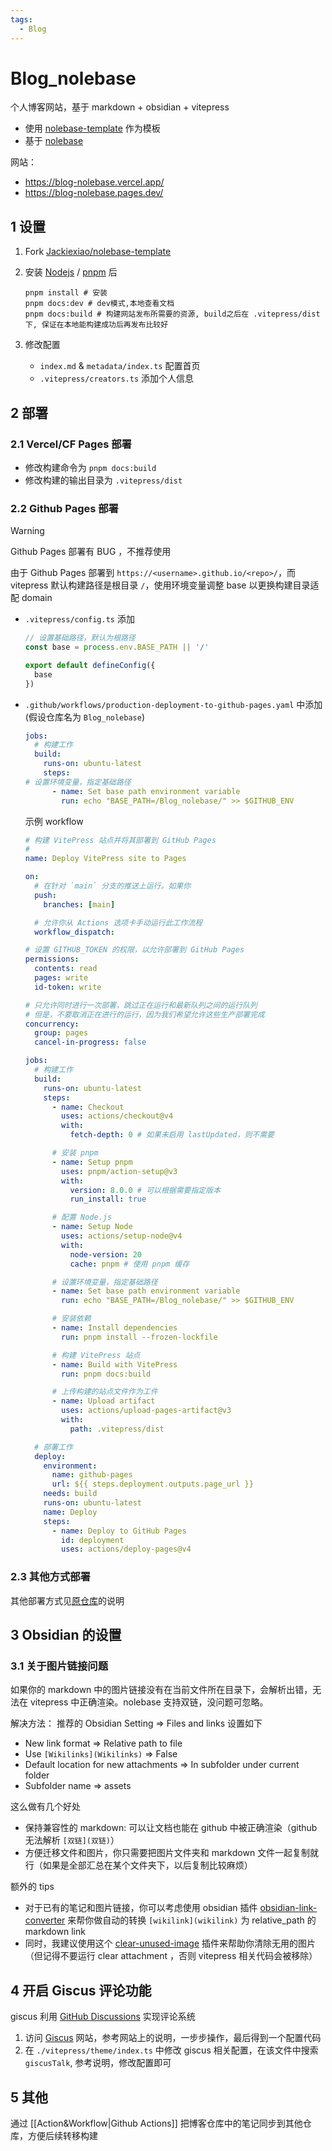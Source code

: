 ```yaml
---
tags:
  - Blog
---
```


# Blog_nolebase

个人博客网站，基于 markdown + obsidian + vitepress

- 使用 [nolebase-template](https://github.com/Jackiexiao/nolebase-template/) 作为模板
- 基于 [nolebase](https://github.com/nolebase/nolebase/)

网站：

- https://blog-nolebase.vercel.app/  
- https://blog-nolebase.pages.dev/

## 1 设置

1. Fork [Jackiexiao/nolebase-template](https://github.com/Jackiexiao/nolebase-template)

2. 安装 [Nodejs](https://nodejs.org/) / [pnpm](https://pnpm.io/) 后

	```shell
	pnpm install # 安装
	pnpm docs:dev # dev模式,本地查看文档
	pnpm docs:build # 构建网站发布所需要的资源, build之后在 .vitepress/dist 下, 保证在本地能构建成功后再发布比较好
	```

3. 修改配置
	- `index.md` & `metadata/index.ts` 配置首页
	- `.vitepress/creators.ts` 添加个人信息

## 2 部署

### 2.1 Vercel/CF Pages 部署

- 修改构建命令为 `pnpm docs:build`
- 修改构建的输出目录为 `.vitepress/dist`

### 2.2 Github Pages 部署

> [!warning]  
> Github Pages 部署有 BUG ，不推荐使用

由于 Github Pages 部署到 `https://<username>.github.io/<repo>/`，而 vitepress 默认构建路径是根目录 `/`，使用环境变量调整 base 以更换构建目录适配 domain

- `.vitepress/config.ts` 添加

	```ts
	// 设置基础路径，默认为根路径
	const base = process.env.BASE_PATH || '/'
	
	export default defineConfig({
	  base
	})
	```

- `.github/workflows/production-deployment-to-github-pages.yaml` 中添加(假设仓库名为 `Blog_nolebase`)

	```yaml
	jobs:
	  # 构建工作
	  build:
	    runs-on: ubuntu-latest
	    steps:
	# 设置环境变量，指定基础路径
	      - name: Set base path environment variable
	        run: echo "BASE_PATH=/Blog_nolebase/" >> $GITHUB_ENV
	```

	示例 workflow

	```yaml
	# 构建 VitePress 站点并将其部署到 GitHub Pages
	#
	name: Deploy VitePress site to Pages
	
	on:
	  # 在针对 `main` 分支的推送上运行。如果你
	  push:
	    branches: [main]
	
	  # 允许你从 Actions 选项卡手动运行此工作流程
	  workflow_dispatch:
	
	# 设置 GITHUB_TOKEN 的权限，以允许部署到 GitHub Pages
	permissions:
	  contents: read
	  pages: write
	  id-token: write
	
	# 只允许同时进行一次部署，跳过正在运行和最新队列之间的运行队列
	# 但是，不要取消正在进行的运行，因为我们希望允许这些生产部署完成
	concurrency:
	  group: pages
	  cancel-in-progress: false
	
	jobs:
	  # 构建工作
	  build:
	    runs-on: ubuntu-latest
	    steps:
	      - name: Checkout
	        uses: actions/checkout@v4
	        with:
	          fetch-depth: 0 # 如果未启用 lastUpdated，则不需要
	
	      # 安装 pnpm
	      - name: Setup pnpm
	        uses: pnpm/action-setup@v3
	        with:
	          version: 8.0.0 # 可以根据需要指定版本
	          run_install: true
	
	      # 配置 Node.js
	      - name: Setup Node
	        uses: actions/setup-node@v4
	        with:
	          node-version: 20
	          cache: pnpm # 使用 pnpm 缓存
	
	      # 设置环境变量，指定基础路径
	      - name: Set base path environment variable
	        run: echo "BASE_PATH=/Blog_nolebase/" >> $GITHUB_ENV
	
	      # 安装依赖
	      - name: Install dependencies
	        run: pnpm install --frozen-lockfile
	
	      # 构建 VitePress 站点
	      - name: Build with VitePress
	        run: pnpm docs:build
	
	      # 上传构建的站点文件作为工件
	      - name: Upload artifact
	        uses: actions/upload-pages-artifact@v3
	        with:
	          path: .vitepress/dist
	
	  # 部署工作
	  deploy:
	    environment:
	      name: github-pages
	      url: ${{ steps.deployment.outputs.page_url }}
	    needs: build
	    runs-on: ubuntu-latest
	    name: Deploy
	    steps:
	      - name: Deploy to GitHub Pages
	        id: deployment
	        uses: actions/deploy-pages@v4
	```

### 2.3 其他方式部署

其他部署方式见[原仓库](https://github.com/nolebase/nolebase/)的说明

## 3 Obsidian 的设置

### 3.1 关于图片链接问题

如果你的 markdown 中的图片链接没有在当前文件所在目录下，会解析出错，无法在 vitepress 中正确渲染。nolebase 支持双链，没问题可忽略。

解决方法： 推荐的 Obsidian Setting => Files and links 设置如下

- New link format => Relative path to file
- Use `[Wikilinks](Wikilinks)` => False
- Default location for new attachments => In subfolder under current folder
- Subfolder name => assets

这么做有几个好处

- 保持兼容性的 markdown: 可以让文档也能在 github 中被正确渲染（github 无法解析 `[双链](双链)`）
- 方便迁移文件和图片，你只需要把图片文件夹和 markdown 文件一起复制就行（如果是全部汇总在某个文件夹下，以后复制比较麻烦）

额外的 tips

- 对于已有的笔记和图片链接，你可以考虑使用 obsidian 插件 [obsidian-link-converter](https://github.com/ozntel/obsidian-link-converter) 来帮你做自动的转换 `[wikilink](wikilink)` 为 relative_path 的 markdown link
- 同时，我建议使用这个 [clear-unused-image](https://github.com/ozntel/oz-clear-unused-images-obsidian) 插件来帮助你清除无用的图片（但记得不要运行 clear attachment ，否则 vitepress 相关代码会被移除）

## 4 开启 Giscus 评论功能

giscus 利用 [GitHub Discussions](https://docs.github.com/en/discussions) 实现评论系统

1. 访问 [Giscus](https://giscus.app/zh-CN) 网站，参考网站上的说明，一步步操作，最后得到一个配置代码
2. 在 `./vitepress/theme/index.ts` 中修改 giscus 相关配置，在该文件中搜索 `giscusTalk`, 参考说明，修改配置即可

## 5 其他

通过 [[Action&Workflow|Github Actions]] 把博客仓库中的笔记同步到其他仓库，方便后续转移构建
